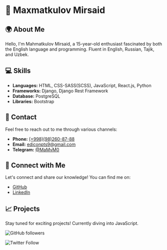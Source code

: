 # 👋 Maxmatkulov Mirsaid

## 🌍 About Me
Hello, I'm Mahmatkulov Mirsaid, a 15-year-old enthusiast fascinated by both the English language and programming. Fluent in English, Russian, Tajik, and Uzbek.

## 💻 Skills
- **Languages:** HTML, CSS-SASS(SCSS), JavaScript, React.js, Python
- **Frameworks:** Django, Django Rest Framework
- **Database:** PostgreSQL
- **Libraries:** Bootstrap

## 📱 Contact
Feel free to reach out to me through various channels:
- **Phone:** [(+998)(98)260-87-88](tel:+998982608788)
- **Email:** [ediconpts9@gmail.com](mailto:ediconpts9@gmail.com)
- **Telegram:** [@MaMvM0](https://t.me/MaMvM0)

## 🚀 Connect with Me
Let's connect and share our knowledge! You can find me on:
- [GitHub](https://github.com/0MAVM0)
- [LinkedIn](https://www.linkedin.com/in/0MAVM0)

## 📈 Projects
Stay tuned for exciting projects! Currently diving into JavaScript.

![GitHub followers](https://img.shields.io/github/followers/0MAVM0?label=Follow&style=social)

![Twitter Follow](https://img.shields.io/twitter/follow/0MAVM0?label=Follow&style=social)
